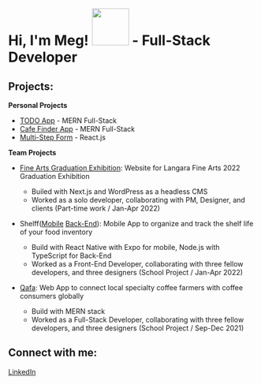 <h1>Hi, I'm Meg! <img width="75px" src="https://github.com/takam3g/profile_card_component/assets/84117994/afc42541-a07d-459a-8666-e71a80e463c4"/> - Full-Stack Developer</h1>


<h2>Projects:</h2>

<b>Personal Projects</b>
  - [TODO App](https://github.com/takam3g/mern-todo-app) - MERN Full-Stack
  - [Cafe Finder App](https://github.com/takam3g/cafe-finder) - MERN Full-Stack
  - [Multi-Step Form](https://github.com/takam3g/multi-step-form) - React.js
  
<b>Team Projects</b>
  - [Fine Arts Graduation Exhibition](https://past.langarafinagradshow.com/2022): Website for Langara Fine Arts 2022 Graduation Exhibition
    - Builed with Next.js and WordPress as a headless CMS
    - Worked as a solo developer, collaborating with PM, Designer, and clients (Part-time work / Jan-Apr 2022)

  - Shelff([Mobile](https://github.com/samvvw/shelff-app) [Back-End](https://github.com/samvvw/shelff-server)): Mobile App to organize and track the shelf life of your food inventory 
    - Build with React Native with Expo for mobile, Node.js with TypeScript for Back-End
    - Worked as a Front-End Developer, collaborating with three fellow developers, and three designers (School Project / Jan-Apr 2022)
    
  - [Qafa](https://github.com/samvvw/coffee-connect): Web App to connect local specialty coffee farmers with coffee consumers globally
    - Build with MERN stack
    - Worked as a Full-Stack Developer, collaborating with three fellow developers, and three designers (School Project / Sep-Dec 2021)

<h2>Connect with me:</h2>

[LinkedIn](https://www.linkedin.com/in/megumi-takashima)
